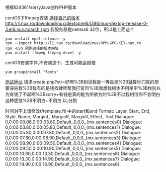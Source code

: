 根据li24361/sorryJava创作PHP版本

centOS下ffmpeg安装
[选择自己的版本](http://li.nux.ro/download/nux/dextop/)   
http://li.nux.ro/download/nux/dextop/el6/i386/nux-dextop-release-0-3.el6.nux.noarch.rpm
我服务器是centos6 32位，所以是上面这个

	yum install epel-release -y
	rpm --import http://li.nux.ro/download/nux/RPM-GPG-KEY-nux.ro
	rpm -Uvh 刚刚选择的版本网址
    yum install ffmpeg ffmpeg-devel -y

centOS安装字体,不安装这个，生成可能会报错

	yum groupinstall "fonts"


[测试地址](https://www.unique-liu.com/demo/sorry/)
请求create.php?str=好啊%3B别说我是一等良民%3B就算你们真的想要诬告我%3B我有的是钱找律师帮我打官司%3B我想我根本不用坐牢%3B你别以为有钱了不起啊%3Bsorry+有钱是真的能为所欲为的%3B不过我相信你不会明白这种感觉%3B不明白+不明白
以;分割


时间对不上请修改t/template.ftl 中的start和end
Format: Layer, Start, End, Style, Name, MarginL, MarginR, MarginV, Effect, Text
Dialogue: 0,0:00:00.08,0:00:03.80,Default,,0,0,0,,{mx.sentences0}
Dialogue: 0,0:00:03.80,0:00:05.80,Default,,0,0,0,,{mx.sentences1}
Dialogue: 0,0:00:05.80,0:00:07.80,Default,,0,0,0,,{mx.sentences2}
Dialogue: 0,0:00:07.80,0:00:08.90,Default,,0,0,0,,{mx.sentences3}
Dialogue: 0,0:00:08.90,0:00:09.50,Default,,0,0,0,,{mx.sentences4}
Dialogue: 0,0:00:09.50,0:00:10.90,Default,,0,0,0,,{mx.sentences5}
Dialogue: 0,0:00:10.90,0:00:13.30,Default,,0,0,0,,{mx.sentences6}
Dialogue: 0,0:00:13.30,0:00:14.90,Default,,0,0,0,,{mx.sentences7}
Dialogue: 0,0:00:14.90,0:00:16.90,Default,,0,0,0,,{mx.sentences8}
